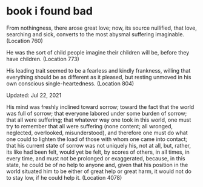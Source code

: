 # book i found bad

From nothingness, there arose great love; now, its source nullified, that love, searching and sick, converts to the most abysmal suffering imaginable. (Location 760)

He was the sort of child people imagine their children will be, before they have children. (Location 773)

His leading trait seemed to be a fearless and kindly frankness, willing that everything should be as different as it pleased, but resting unmoved in his own conscious single-heartedness. (Location 804)

Updated: Jul 22, 2021

His mind was freshly inclined toward sorrow; toward the fact that the world was full of sorrow; that everyone labored under some burden of sorrow; that all were suffering; that whatever way one took in this world, one must try to remember that all were suffering (none content; all wronged, neglected, overlooked, misunderstood), and therefore one must do what one could to lighten the load of those with whom one came into contact; that his current state of sorrow was not uniquely his, not at all, but, rather, its like had been felt, would yet be felt, by scores of others, in all times, in every time, and must not be prolonged or exaggerated, because, in this state, he could be of no help to anyone and, given that his position in the world situated him to be either of great help or great harm, it would not do to stay low, if he could help it. (Location 4078)
